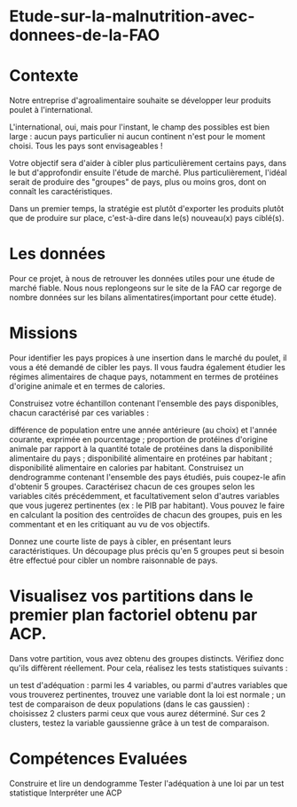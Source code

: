 # Etude-sur-la-malnutrition-avec-donnees-de-la-FAO

# Contexte

Notre entreprise d'agroalimentaire souhaite se développer leur produits poulet à l'international.

L'international, oui, mais pour l'instant, le champ des possibles est bien large : aucun pays particulier ni aucun continent n'est pour le moment choisi. Tous les pays sont envisageables !

Votre objectif sera d'aider à cibler plus particulièrement certains pays, dans le but d'approfondir ensuite l'étude de marché. Plus particulièrement, l'idéal serait de produire des "groupes" de pays, plus ou moins gros, dont on connaît les caractéristiques.

Dans un premier temps, la stratégie est plutôt d'exporter les produits plutôt que de produire sur place, c'est-à-dire dans le(s) nouveau(x) pays ciblé(s).

# Les données

Pour ce projet, à nous de retrouver les données utiles pour une étude de marché fiable. Nous nous replongeons sur le site de la FAO car regorge de nombre données sur les bilans alimentatires(important pour cette étude).

# Missions

Pour identifier les pays propices à une insertion dans le marché du poulet, il vous a été demandé de cibler les pays. Il vous faudra également étudier les régimes alimentaires de chaque pays, notamment en termes de protéines d'origine animale et en termes de calories.

Construisez votre échantillon contenant l'ensemble des pays disponibles, chacun caractérisé par ces variables :

différence de population entre une année antérieure (au choix) et l'année courante, exprimée en pourcentage ;
proportion de protéines d'origine animale par rapport à la quantité totale de protéines dans la disponibilité alimentaire du pays ;
disponibilité alimentaire en protéines par habitant ;
disponibilité alimentaire en calories par habitant. Construisez un dendrogramme contenant l'ensemble des pays étudiés, puis coupez-le afin d'obtenir 5 groupes.
Caractérisez chacun de ces groupes selon les variables cités précédemment, et facultativement selon d'autres variables que vous jugerez pertinentes (ex : le PIB par habitant). Vous pouvez le faire en calculant la position des centroïdes de chacun des groupes, puis en les commentant et en les critiquant au vu de vos objectifs.

Donnez une courte liste de pays à cibler, en présentant leurs caractéristiques. Un découpage plus précis qu'en 5 groupes peut si besoin être effectué pour cibler un nombre raisonnable de pays.

# Visualisez vos partitions dans le premier plan factoriel obtenu par ACP.

Dans votre partition, vous avez obtenu des groupes distincts. Vérifiez donc qu'ils diffèrent réellement. Pour cela, réalisez les tests statistiques suivants :

un test d'adéquation : parmi les 4 variables, ou parmi d'autres variables que vous trouverez pertinentes, trouvez une variable dont la loi est normale ;
un test de comparaison de deux populations (dans le cas gaussien) : choisissez 2 clusters parmi ceux que vous aurez déterminé. Sur ces 2 clusters, testez la variable gaussienne grâce à un test de comparaison.

# Compétences Evaluées

Construire et lire un dendogramme
Tester l'adéquation à une loi par un test statistique
Interpréter une ACP
